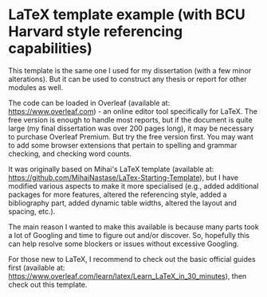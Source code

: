 # LaTeX template example (with BCU Harvard style referencing capabilities)
This template is the same one I used for my dissertation (with a few minor alterations). But it can be used to construct any thesis or report for other modules as well.

The code can be loaded in Overleaf (available at: https://www.overleaf.com) - an online editor tool specifically for LaTeX. The free version is enough to handle most reports, but if the document is quite large (my final dissertation was over 200 pages long), it may be necessary to purchase Overleaf Premium. But try the free version first. You may want to add some browser extensions that pertain to spelling and grammar checking, and checking word counts. 

It was originally based on Mihai's LaTeX template (available at: https://github.com/MihaiNastase/LaTex-Starting-Template), but I have modified various aspects to make it more specialised (e.g., added additional packages for more features, altered the referencing style, added a bibliography part, added dynamic table widths, altered the layout and spacing, etc.).

The main reason I wanted to make this available is because many parts took a lot of Googling and time to figure out and/or discover. So, hopefully this can help resolve some blockers or issues without excessive Googling.

For those new to LaTeX, I recommend to check out the basic official guides first (available at: https://www.overleaf.com/learn/latex/Learn_LaTeX_in_30_minutes), then check out this template.
